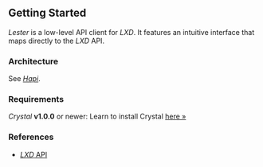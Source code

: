 ## Getting Started

*Lester* is a low-level API client for *LXD*. It features an intuitive interface that maps directly to the *LXD* API.

### Architecture

See [*Hapi*](https://github.com/GrottoPress/hapi).

### Requirements

*Crystal* **v1.0.0** or newer: Learn to install Crystal [here »](https://crystal-lang.org/install/)

### References

- [*LXD* API](https://linuxcontainers.org/lxd/api/master/)
